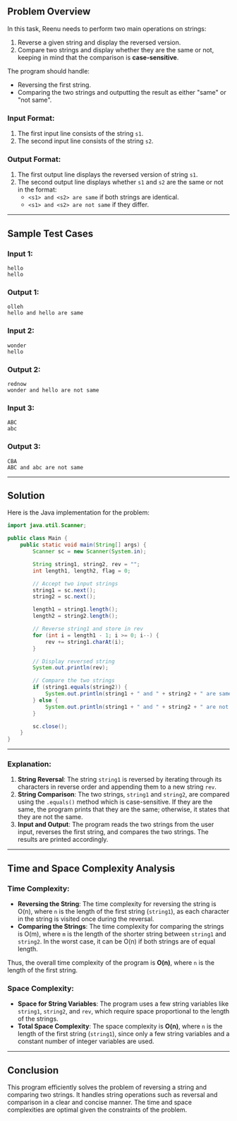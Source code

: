 ## Problem Overview

In this task, Reenu needs to perform two main operations on strings:
1. Reverse a given string and display the reversed version.
2. Compare two strings and display whether they are the same or not, keeping in mind that the comparison is **case-sensitive**.

The program should handle:
- Reversing the first string.
- Comparing the two strings and outputting the result as either "same" or "not same".

### Input Format:
1. The first input line consists of the string `s1`.
2. The second input line consists of the string `s2`.

### Output Format:
1. The first output line displays the reversed version of string `s1`.
2. The second output line displays whether `s1` and `s2` are the same or not in the format:
   - `<s1> and <s2> are same` if both strings are identical.
   - `<s1> and <s2> are not same` if they differ.

---

## Sample Test Cases

### Input 1:
```
hello
hello
```

### Output 1:
```
olleh
hello and hello are same
```

### Input 2:
```
wonder
hello
```

### Output 2:
```
rednow
wonder and hello are not same
```

### Input 3:
```
ABC
abc
```

### Output 3:
```
CBA
ABC and abc are not same
```

---

## Solution

Here is the Java implementation for the problem:

```java
import java.util.Scanner;

public class Main {
    public static void main(String[] args) {
        Scanner sc = new Scanner(System.in);

        String string1, string2, rev = "";
        int length1, length2, flag = 0;

        // Accept two input strings
        string1 = sc.next();
        string2 = sc.next();

        length1 = string1.length();
        length2 = string2.length();

        // Reverse string1 and store in rev
        for (int i = length1 - 1; i >= 0; i--) {
            rev += string1.charAt(i);
        }

        // Display reversed string
        System.out.println(rev);

        // Compare the two strings
        if (string1.equals(string2)) {
            System.out.println(string1 + " and " + string2 + " are same");
        } else {
            System.out.println(string1 + " and " + string2 + " are not same");
        }

        sc.close();
    }
}
```

---

### Explanation:
1. **String Reversal**: The string `string1` is reversed by iterating through its characters in reverse order and appending them to a new string `rev`.
2. **String Comparison**: The two strings, `string1` and `string2`, are compared using the `.equals()` method which is case-sensitive. If they are the same, the program prints that they are the same; otherwise, it states that they are not the same.
3. **Input and Output**: The program reads the two strings from the user input, reverses the first string, and compares the two strings. The results are printed accordingly.

---

## Time and Space Complexity Analysis

### Time Complexity:
- **Reversing the String**: The time complexity for reversing the string is O(n), where `n` is the length of the first string (`string1`), as each character in the string is visited once during the reversal.
- **Comparing the Strings**: The time complexity for comparing the strings is O(m), where `m` is the length of the shorter string between `string1` and `string2`. In the worst case, it can be O(n) if both strings are of equal length.
  
Thus, the overall time complexity of the program is **O(n)**, where `n` is the length of the first string.

### Space Complexity:
- **Space for String Variables**: The program uses a few string variables like `string1`, `string2`, and `rev`, which require space proportional to the length of the strings.
- **Total Space Complexity**: The space complexity is **O(n)**, where `n` is the length of the first string (`string1`), since only a few string variables and a constant number of integer variables are used.

---

## Conclusion

This program efficiently solves the problem of reversing a string and comparing two strings. It handles string operations such as reversal and comparison in a clear and concise manner. The time and space complexities are optimal given the constraints of the problem.
